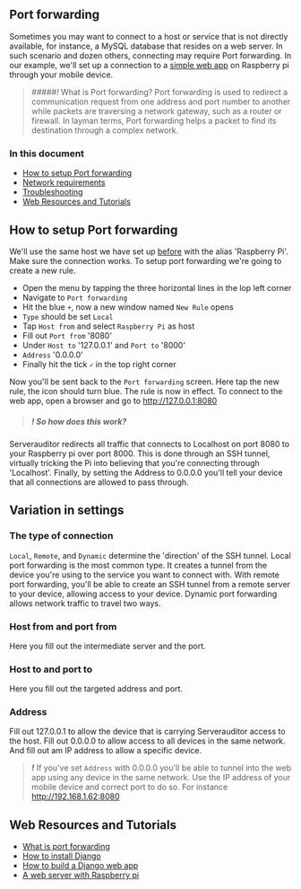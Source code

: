 ## Port forwarding
Sometimes you may want to connect to a host or service that is not directly available, for instance, a MySQL database that resides on a web server. In such scenario and dozen others, connecting may require Port forwarding. In our example, we'll set up a connection to a [simple web app](https://docs.djangoproject.com/en/dev/intro/tutorial01/) on Raspberry pi through your mobile device.

> #####*!* What is Port forwarding?
> Port forwarding is used to redirect a communication request from one address and port number to another while packets are traversing a network gateway, such as a router or firewall. In layman terms, Port forwarding helps a packet to find its destination through a complex network.


### In this document
* [How to setup Port forwarding](#how-to-setup-port-forwarding)
* [Network requirements](#network-requirements)
* [Troubleshooting](#troubleshooting)
* [Web Resources and Tutorials](#web-resources-and-tutorials)


## How to setup Port forwarding
We'll use the same host we have set up [before](basic_host.md) with the alias 'Raspberry Pi'. Make sure the connection works. To setup port forwarding we're going to create a new rule.
* Open the menu by tapping the three horizontal lines in the lop left corner
* Navigate to `Port forwarding`
* Hit the blue `+`, now a new window named `New Rule` opens
* `Type` should be set `Local`
* Tap `Host from` and select `Raspberry Pi` as host
* Fill out `Port from` '8080' 
* Under `Host to` '127.0.0.1' and `Port to` '8000'
* `Address` '0.0.0.0'
* Finally hit the tick `✓` in the top right corner 

Now you'll be sent back to the `Port forwarding` screen. Here tap the new rule, the icon should turn blue. The rule is now in effect. To connect to the web app, open a browser and go to http://127.0.0.1:8080

> ##### _!_ So how does this work?
Serverauditor redirects all traffic that connects to Localhost on port 8080 to your Raspberry pi over port 8000. This is done through an SSH tunnel, virtually tricking the Pi into believing that you're connecting through 'Localhost'. Finally, by setting the Address to 0.0.0.0 you'll tell your device that all connections are allowed to pass through.

## Variation in settings

### The type of connection 
`Local`, `Remote`, and `Dynamic` determine the 'direction' of the SSH tunnel. Local port forwarding is the most common type. It creates a tunnel from the device you're using to the service you want to connect with. With remote port forwarding, you'll be able to create an SSH tunnel from a remote server to your device, allowing access to your device. Dynamic port forwarding allows network traffic to travel two ways.

### Host from and port from
Here you fill out the intermediate server and the port. 

### Host to and port to
Here you fill out the targeted address and port.

### Address
Fill out 127.0.0.1 to allow the device that is carrying Serverauditor access to the host. Fill out 0.0.0.0 to allow access to all devices in the same network. And fill out am IP address to allow a specific device. 

> ***!*** If you've set `Address` with 0.0.0.0 you'll be able to tunnel into the web app using any device in the same network. Use the IP address of your mobile device and correct port to do so. For instance http://192.168.1.62:8080 

## Web Resources and Tutorials
* [What is port forwarding](http://blog.trackets.com/2014/05/17/ssh-tunnel-local-and-remote-port-forwarding-explained-with-examples.html)
* [How to install Django](https://docs.djangoproject.com/en/dev/intro/install/)
* [How to build a Django web app](https://docs.djangoproject.com/en/dev/intro/tutorial01/)
* [A web server with Raspberry pi](http://raspberrypituts.com/django-raspberry-pi-tutorial/)